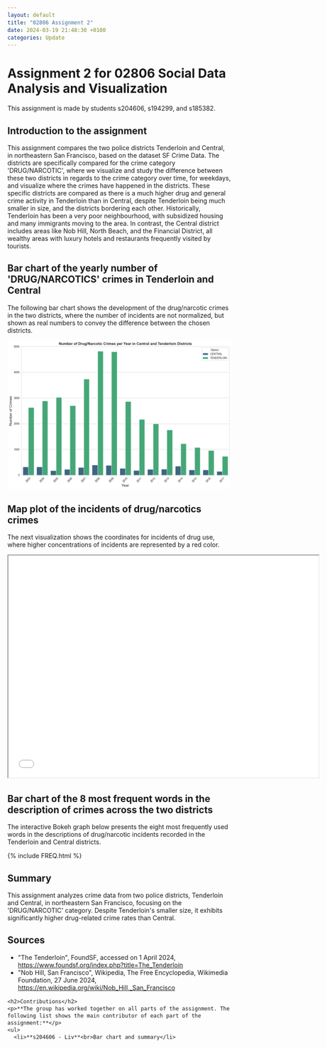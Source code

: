 ```yaml
---
layout: default
title: "02806 Assignment 2"
date: 2024-03-19 21:48:30 +0100
categories: Update
---
```


<link rel="stylesheet" type="text/css" href="path/to/your/css/file.css">

<div class="container">
  <div class="assignment-header">
    <h1>Assignment 2 for 02806 Social Data Analysis and Visualization</h1>
    <p>This assignment is made by students s204606, s194299, and s185382.</p>
  </div>

  <div class="assignment-section">
    <h2>Introduction to the assignment</h2>
    <p>This assignment compares the two police districts Tenderloin and Central, in northeastern San Francisco, based on the dataset SF Crime Data. The districts are specifically compared for the crime category 'DRUG/NARCOTIC', where we visualize and study the difference between these two districts in regards to the crime category over time, for weekdays, and visualize where the crimes have happened in the districts. These specific districts are compared as there is a much higher drug and general crime activity in Tenderloin than in Central, despite Tenderloin being much smaller in size, and the districts bordering each other. Historically, Tenderloin has been a very poor neighbourhood, with subsidized housing and many immigrants moving to the area. In contrast, the Central district includes areas like Nob Hill, North Beach, and the Financial District, all wealthy areas with luxury hotels and restaurants frequently visited by tourists.</p>
  </div>

  <div class="assignment-section">
    <h2>Bar chart of the yearly number of 'DRUG/NARCOTICS' crimes in Tenderloin and Central</h2>
    <p>The following bar chart shows the development of the drug/narcotic crimes in the two districts, where the number of incidents are not normalized, but shown as real numbers to convey the difference between the chosen districts.</p>
    <img src="https://github.com/AndersNielsen77/AndersNielsen77.github.io/blob/main/docs/assets/images/newplotnewnewnew.png?raw=true" alt="Bar chart of Tenderloin and Central">
  </div>

  <div class="assignment-section">
    <h2>Map plot of the incidents of drug/narcotics crimes</h2>
    <p>The next visualization shows the coordinates for incidents of drug use, where higher concentrations of incidents are represented by a red color.</p>
    <iframe src="/Newnewnewdrugsmap.html" height="500" width="700"></iframe>
  </div>

  <div class="assignment-section">
    <h2>Bar chart of the 8 most frequent words in the description of crimes across the two districts</h2>
    <p>The interactive Bokeh graph below presents the eight most frequently used words in the descriptions of drug/narcotic incidents recorded in the Tenderloin and Central districts.</p>
    {% include FREQ.html %}
  </div>

  <div class="assignment-summary">
    <h2>Summary</h2>
    <p>This assignment analyzes crime data from two police districts, Tenderloin and Central, in northeastern San Francisco, focusing on the 'DRUG/NARCOTIC' category. Despite Tenderloin's smaller size, it exhibits significantly higher drug-related crime rates than Central.</p>
  </div>

  <div class="assignment-footer">
    <h2>Sources</h2>
    <ul>
      <li>"The Tenderloin", FoundSF, accessed on 1 April 2024, <a href="https://www.foundsf.org/index.php?title=The_Tenderloin">https://www.foundsf.org/index.php?title=The_Tenderloin</a></li>
      <li>"Nob Hill, San Francisco", Wikipedia, The Free Encyclopedia, Wikimedia Foundation, 27 June 2024, <a href="https://en.wikipedia.org/wiki/Nob_Hill,_San_Francisco">https://en.wikipedia.org/wiki/Nob_Hill,_San_Francisco</a></li>
    </ul>

    <h2>Contributions</h2>
    <p>**The group has worked together on all parts of the assignment. The following list shows the main contributor of each part of the assignment:**</p>
    <ul>
      <li>**s204606 - Liv**<br>Bar chart and summary</li>
